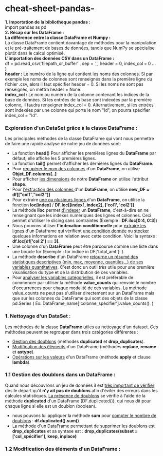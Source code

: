 # cheat-sheet-pandas-
**1. Importation de la bibliothèque pandas :**  <br> import pandas as pd <br>
**2. Récap sur les DataFrame :**<br>
**La différence entre la classe DataFrame et Numpy :**<br>
La classe DataFrame contient davantage de méthodes pour la manipulation et le pré-traitement de bases de données, tandis que NumPy se spécialise plutôt dans le calcul optimisé. <br>
**L'importation des données CSV dans un DataFrame :** <br>
df = pd.read_csv('filepath_or_buffer' , sep = ',', header = 0, index_col = 0 ... )<br>
**header :** Le numéro de la ligne qui contient les noms des colonnes. Si par exemple les noms de colonnes sont renseignés dans la première ligne du fichier .csv, alors il faut spécifier header = 0. Si les noms ne sont pas renseignés, on mettra header = None. <br>
**index_col :** Le nom ou numéro de la colonne contenant les indices de la base de données. Si les entrées de la base sont indexées par la première colonne, il faudra renseigner index_col = 0. Alternativement, si les entrées sont indexées par une colonne qui porte le nom "Id", on pourra spécifier index_col = "Id". <br>
### Exploration d'un DataSet grâce à la classe DataFrame : <br>
Les principales méthodes de la classe DataFrame qui vont nous permettre de faire une rapide analyse de notre jeu de données sont:<br>
- La fonction **head()** Pour afficher les premières lignes du **DataFrame** par défaut, elle affiche les 5 premières lignes.<br>
- La fonction **tail()** permet d'afficher les dernières lignes du **DataFrame**.<br>
- Pour <ins>recupérer le nom des colonnes</ins> d'un **DataFrame**, on utilise **Objet_DF.columns[..]**<br>
- Pour afficher <ins>les dimensions</ins> de notre **DataFrame** on utilise l'attribut **shape**.<br>  
- Pour <ins>l'extraction des colonnes </ins> d'un **DataFrame**, on utilise **new_DF = df[["col1","col2"]]** <br>
- Pour extraire <ins>une ou plusieurs lignes </ins> d'un **DataFrame**, on utilise la fonction **loc[index]** / **DF.loc[[index1, index2], ['col1', 'col2']]** <br>
- La méthode **iloc** permet <ins>d'indexer</ins> un **DataFrame**, c'est-à-dire en ne renseignant que les indexes numériques des lignes et colonnes. Ceci permet d'utiliser le slicing sans contraintes (Exemple : **DF.iloc[0:4, 0:3]**)<br>
- Nous pouvons utiliser **l'indexation conditionnelle** pour <ins>extraire les lignes</ins> d'un Dataframe qui vérifient <ins>une condition donnée</ins> ou <ins>stocker</ins> quelques informations en relation avec cette condition. Voici la syntaxe : **df.loc[df['col 2'] == 3]**.<br>
- Une colonne d'un **DataFrame** peut être parcourue comme une liste dans une boucle for (Exemple : for indice in DF['total_amt']: ).<br>
- La méthode **describe** d'un DataFrame <ins>retourne un résumé des statistiques descriptives (min, max, moyenne, quantiles,..) de ses variables quantitatives</ins>.
C'est donc un outil très utile pour une première visualisation du type et de la distribution de ces variables.<br>
- Pour <ins>analyser les variables catégorielles</ins>, il est préférable de commencer par utiliser la méthode **value_counts** qui renvoie le nombre d'occurrences pour chaque modalité de ces variables. La méthode value_counts ne peut pas s'utiliser directement sur un DataFrame mais que sur les colonnes du DataFrame qui sont des objets de la classe pd.Series ( Ex: DataFrame_name['colonne_spécifier'].value_counts(). )
### 1. Nettoyage d'un DataSet :<br>
 Les méthodes de la classe **DataFrame** utiles au nettoyage d'un dataset. Ces méthodes peuvent se regrouper dans trois catégories différentes :

- <ins>Gestion des doublons</ins> (méthodes **duplicated** et **drop_duplicates**).
- <ins>Modification des éléments</ins> d'un DataFrame (méthodes **replace**, **rename** et **astype**).
- <ins>Opérations sur les valeurs</ins> d'un DataFrame (méthode **apply** et clause **lambda**).<br>
### 1.1 Gestion des doublons dans un DataFrame :
Quand nous découvrons un jeu de données il est <ins>très important de vérifier</ins> dès le départ qu'il **n'y ait pas de doublons** afin d'éviter des erreurs dans les calcules statistiques.
<ins>La présence de doublons</ins> se vérifie à l'aide de la méthode **duplicated** d'un DataFrame (DF.duplicated()), qui nous dit pour chaque ligne si elle est un doublon (boolean).
- nous pouvons lui appliquer la méthode **sum** pour <ins>compter le nombre de doublons</ins> : **df.duplicated().sum()**
- La méthode d'un DataFrame permettant de supprimer les doublons est **drop_duplicates** et sa syntaxe est : **drop_duplicates(subset = ['col_spécifier'], keep, inplace)**
### 1.2 Modification des éléments d'un DataFrame : 
  







